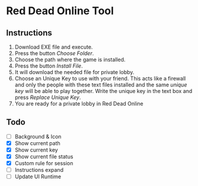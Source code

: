 # Red Dead Online Tool
## Instructions
1. Download EXE file and execute.
1. Press the button _Choose Folder_.
1. Choose the path where the game is installed.
1. Press the button _Install File_.
1. It will download the needed file for private lobby.
1. Choose an Unique Key to use with your friend. This acts like a firewall and only the people with these text files installed and the same *unique key* will be able to play together. Write the unique key in the text box and press *Replace Unique Key*.
1. You are ready for a private lobby in Red Dead Online

## Todo
- [ ] Background & Icon
- [x] Show current path
- [x] Show current key
- [x] Show current file status
- [x] Custom rule for session
- [ ] Instructions expand
- [ ] Update UI Runtime